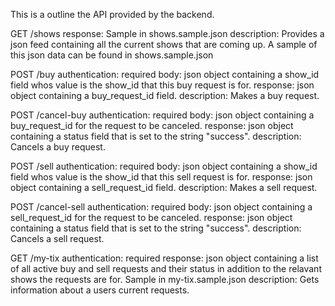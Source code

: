 This is a outline the API provided by the backend.

GET /shows
response: Sample in shows.sample.json
description: Provides a json feed containing all the current shows that are coming up. A sample of this json data can be found in shows.sample.json

POST /buy
authentication: required
body: json object containing a show_id field whos value is the show_id that this buy request is for.
response: json object containing a buy_request_id field.
description: Makes a buy request.

POST /cancel-buy 
authentication: required 
body: json object containing a buy_request_id for the request to be canceled.
response: json object containing a status field that is set to the string "success".
description: Cancels a buy request.

POST /sell
authentication: required
body: json object containing a show_id field whos value is the show_id that this sell request is for.
response: json object containing a sell_request_id field.
description: Makes a sell request.

POST /cancel-sell
authentication: required
body: json object containing a sell_request_id for the request to be canceled.
response: json object containing a status field that is set to the string "success".
description: Cancels a sell request.

GET /my-tix
authentication: required
response: json object containing a list of all active buy and sell requests and their status in addition to the relavant shows the requests are for. Sample in my-tix.sample.json
description: Gets information about a users current requests.
